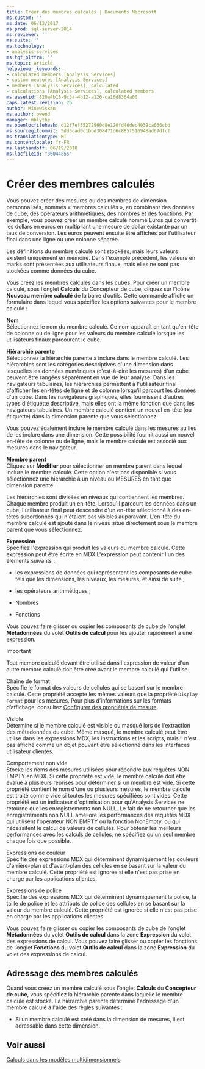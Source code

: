 ```yaml
---
title: Créer des membres calculés | Documents Microsoft
ms.custom: ''
ms.date: 06/13/2017
ms.prod: sql-server-2014
ms.reviewer: ''
ms.suite: ''
ms.technology:
- analysis-services
ms.tgt_pltfrm: ''
ms.topic: article
helpviewer_keywords:
- calculated members [Analysis Services]
- custom measures [Analysis Services]
- members [Analysis Services], calculated
- calculations [Analysis Services], calculated members
ms.assetid: 820e4b18-9c3a-4b12-a126-ca16d8364a00
caps.latest.revision: 26
author: Minewiskan
ms.author: owend
manager: mblythe
ms.openlocfilehash: d12f7ef55272960d8e120fd46dec4039ca036cbd
ms.sourcegitcommit: 5dd5cad0c1bbd308471d6c885f516948ad67dfcf
ms.translationtype: MT
ms.contentlocale: fr-FR
ms.lasthandoff: 06/19/2018
ms.locfileid: "36044855"
---
```

# <a name="create-calculated-members"></a>Créer des membres calculés
  Vous pouvez créer des mesures ou des membres de dimension personnalisés, nommés « membres calculés », en combinant des données de cube, des opérateurs arithmétiques, des nombres et des fonctions. Par exemple, vous pouvez créer un membre calculé nommé Euros qui convertit les dollars en euros en multipliant une mesure de dollar existante par un taux de conversion. Les euros peuvent ensuite être affichés par l'utilisateur final dans une ligne ou une colonne séparée.  
  
 Les définitions du membre calculé sont stockées, mais leurs valeurs existent uniquement en mémoire. Dans l'exemple précédent, les valeurs en marks sont présentées aux utilisateurs finaux, mais elles ne sont pas stockées comme données du cube.  
  
 Vous créez les membres calculés dans les cubes. Pour créer un membre calculé, sous l’onglet **Calculs** du Concepteur de cube, cliquez sur l’icône **Nouveau membre calculé** de la barre d’outils. Cette commande affiche un formulaire dans lequel vous spécifiez les options suivantes pour le membre calculé :  
  
 **Nom**  
 Sélectionnez le nom du membre calculé. Ce nom apparaît en tant qu'en-tête de colonne ou de ligne pour les valeurs du membre calculé lorsque les utilisateurs finaux parcourent le cube.  
  
 **Hiérarchie parente**  
 Sélectionnez la hiérarchie parente à inclure dans le membre calculé. Les hiérarchies sont les catégories descriptives d'une dimension dans lesquelles les données numériques (c'est-à-dire les mesures) d'un cube peuvent être rangées séparément en vue de leur analyse. Dans les navigateurs tabulaires, les hiérarchies permettent à l'utilisateur final d'afficher les en-têtes de ligne et de colonne lorsqu'il parcourt les données d'un cube. Dans les navigateurs graphiques, elles fournissent d'autres types d'étiquette descriptive, mais elles ont la même fonction que dans les navigateurs tabulaires. Un membre calculé contient un nouvel en-tête (ou étiquette) dans la dimension parente que vous sélectionnez.  
  
 Vous pouvez également inclure le membre calculé dans les mesures au lieu de les inclure dans une dimension. Cette possibilité fournit aussi un nouvel en-tête de colonne ou de ligne, mais le membre calculé est associé aux mesures dans le navigateur.  
  
 **Membre parent**  
 Cliquez sur **Modifier** pour sélectionner un membre parent dans lequel inclure le membre calculé. Cette option n'est pas disponible si vous sélectionnez une hiérarchie à un niveau ou MESURES en tant que dimension parente.  
  
 Les hiérarchies sont divisées en niveaux qui contiennent les membres. Chaque membre produit un en-tête. Lorsqu'il parcourt les données dans un cube, l'utilisateur final peut descendre d'un en-tête sélectionné à des en-têtes subordonnés qui n'étaient pas visibles auparavant. L'en-tête du membre calculé est ajouté dans le niveau situé directement sous le membre parent que vous sélectionnez.  
  
 **Expression**  
 Spécifiez l'expression qui produit les valeurs du membre calculé. Cette expression peut être écrite en MDX L'expression peut contenir l'un des éléments suivants :  
  
-   les expressions de données qui représentent les composants de cube tels que les dimensions, les niveaux, les mesures, et ainsi de suite ;  
  
-   les opérateurs arithmétiques ;  
  
-   Nombres  
  
-   Fonctions  
  
 Vous pouvez faire glisser ou copier les composants de cube de l’onglet **Métadonnées** du volet **Outils de calcul** pour les ajouter rapidement à une expression.  
  
> [!IMPORTANT]  
>  Tout membre calculé devant être utilisé dans l'expression de valeur d'un autre membre calculé doit être créé avant le membre calculé qui l'utilise.  
  
 Chaîne de format  
 Spécifie le format des valeurs de cellules qui se basent sur le membre calculé. Cette propriété accepte les mêmes valeurs que la propriété `Display Format` pour les mesures. Pour plus d’informations sur les formats d’affichage, consultez [Configurer des propriétés de mesure](configure-measure-properties.md).  
  
 Visible  
 Détermine si le membre calculé est visible ou masqué lors de l'extraction des métadonnées du cube. Même masqué, le membre calculé peut être utilisé dans les expressions MDX, les instructions et les scripts, mais il n'est pas affiché comme un objet pouvant être sélectionné dans les interfaces utilisateur clientes.  
  
 Comportement non vide  
 Stocke les noms des mesures utilisées pour répondre aux requêtes NON EMPTY en MDX. Si cette propriété est vide, le membre calculé doit être évalué à plusieurs reprises pour déterminer si un membre est vide. Si cette propriété contient le nom d'une ou plusieurs mesures, le membre calculé est traité comme vide si toutes les mesures spécifiées sont vides. Cette propriété est un indicateur d'optimisation pour qu'Analysis Services ne retourne que les enregistrements non NULL. Le fait de ne retourner que les enregistrements non NULL améliore les performances des requêtes MDX qui utilisent l'opérateur NON EMPTY ou la fonction NonEmpty, ou qui nécessitent le calcul de valeurs de cellules. Pour obtenir les meilleurs performances avec les calculs de cellules, ne spécifiez qu'un seul membre chaque fois que possible.  
  
 Expressions de couleur  
 Spécifie des expressions MDX qui déterminent dynamiquement les couleurs d'arrière-plan et d'avant-plan des cellules en se basant sur la valeur du membre calculé. Cette propriété est ignorée si elle n'est pas prise en charge par les applications clientes.  
  
 Expressions de police  
 Spécifie des expressions MDX qui déterminent dynamiquement la police, la taille de police et les attributs de police des cellules en se basant sur la valeur du membre calculé. Cette propriété est ignorée si elle n'est pas prise en charge par les applications clientes.  
  
 Vous pouvez faire glisser ou copier les composants de cube de l’onglet **Métadonnées** du volet **Outils de calcul** dans la zone **Expression** du volet des expressions de calcul. Vous pouvez faire glisser ou copier les fonctions de l’onglet **Fonctions** du volet **Outils de calcul** dans la zone **Expression** du volet des expressions de calcul.  
  
## <a name="addressing-calculated-members"></a>Adressage des membres calculés  
 Quand vous créez un membre calculé sous l’onglet **Calculs** du **Concepteur de cube**, vous spécifiez la hiérarchie parente dans laquelle le membre calculé est stocké. La hiérarchie parente détermine l'adressage d'un membre calculé à l'aide des règles suivantes :  
  
-   Si un membre calculé est créé dans la dimension de mesures, il est adressable dans cette dimension.  
  
## <a name="see-also"></a>Voir aussi  
 [Calculs dans les modèles multidimensionnels](calculations-in-multidimensional-models.md)  
  
  